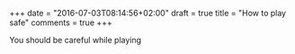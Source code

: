 +++
date = "2016-07-03T08:14:56+02:00"
draft = true
title = "How to play safe"
comments = true
+++

You should be careful while playing
